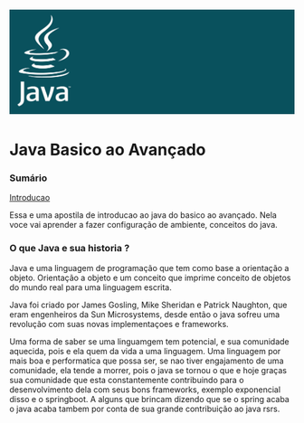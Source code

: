 # ![banner](img/java-header.jpg)
# Java Basico ao Avançado


### Sumário

[Introducao](chapter/chapter-introducao.md)

Essa e uma apostila de introducao ao java do basico ao avançado. Nela voce vai aprender a fazer configuração de ambiente, conceitos do java.

### O que Java e sua historia ?

Java e uma linguagem de programação que tem como base
a orientação a objeto. Orientação a objeto e um conceito que imprime conceito de objetos do mundo real
para uma linguagem escrita.

Java foi criado por James Gosling, Mike Sheridan e
Patrick Naughton, que eram engenheiros da Sun Microsystems, desde então o java sofreu uma revolução
com suas novas implementaçoes e frameworks.

Uma forma de saber se uma linguamgem tem potencial, e sua comunidade
aquecida, pois e ela quem da vida a uma linguagem. Uma linguagem
por mais boa e performatica que possa ser, se nao tiver engajamento
de uma comunidade, ela tende a morrer, pois o java se tornou o que
e hoje graças sua comunidade que esta constantemente contribuindo
para o desenvolvimento dela com seus bons frameworks, exemplo
exponencial disso e o springboot. A alguns que brincam dizendo que
se o spring acaba o java acaba tambem por conta de sua grande
contribuição ao java rsrs.